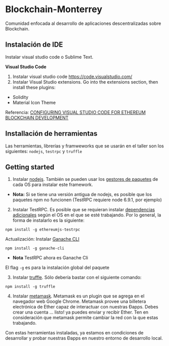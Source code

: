# Blockchain-Monterrey
Comunidad enfocada al desarrollo de aplicaciones descentralizadas sobre Blockchain.

## Instalación de IDE

Instalar visual studio code o Sublime Text.

**Visual Studio Code**
1. Instalar visual studio code https://code.visualstudio.com/
2. Instalar Visual Studio extensions. Go into the extensions section, then install these plugins:

  * Solidity
  * Material Icon Theme 

Referencia: [CONFIGURING VISUAL STUDIO CODE FOR ETHEREUM BLOCKCHAIN DEVELOPMENT](https://truffleframework.com/tutorials/configuring-visual-studio-code)


## Installación de herramientas

Las herramientas, librerías y framweworks que se usarán en el taller son los siguientes: `nodejs`, `testrpc` y `truffle`


## Getting started

1) Instalar [nodejs](https://nodejs.org/en/download/). También se pueden usar los [gestores de paquetes](https://nodejs.org/en/download/package-manager/) de cada OS para instalar este framework.
* **Nota:** Si se tiene una versión antigua de nodejs, es posible que los paquetes npm no funcionen (TestRPC requiere node 6.9.1, por ejemplo)

2) Instalar TestRPC. Es posible que se requieran instalar [dependencias adicionales](https://github.com/ethereumjs/testrpc) según el OS en el que se esté trabajando.
Por lo general, la forma de instalarlo es la siguiente:
```
npm install -g ethereumjs-testrpc
```
  Actualización: Instalar  [Ganache CLI](https://github.com/trufflesuite/ganache-cli) 
  ```
  npm install -g ganache-cli
  ```
  * **Nota** TestRPC ahora es Ganache Cli
  
  El flag `-g` es para la instalación global del paquete

3) Instalar [truffle](https://truffleframework.com/docs/getting_started/installation). Sólo debería bastar con el siguiente comando:
```
npm install -g truffle
```
4) Instalar [metamask](https://chrome.google.com/webstore/detail/metamask/nkbihfbeogaeaoehlefnkodbefgpgknn). Metamask es un plugin que se agrega en el navegador web Google Chrome. Metamask provee una billetera electrónica de Ether capaz de interactuar con nuestras Đapps. Debes crear una cuenta ... listo! ya puedes enviar y recibir Ether. Ten en consideración que metamask permite cambiar la red con la que estas trabajando.


Con estas herramientas instaladas, ya estamos en condiciones de desarrollar y probar nuestras Đapps en nuestro entorno de desarrollo local.
